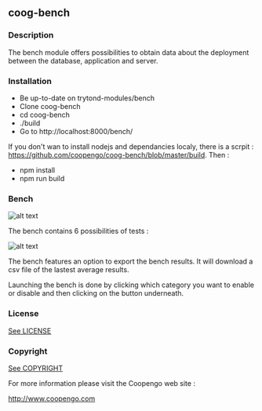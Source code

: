 ## coog-bench

### Description

The bench module offers possibilities to obtain data about the deployment between the database, application and server.

### Installation

- Be up-to-date on trytond-modules/bench
- Clone coog-bench
- cd coog-bench
- ./build 
- Go to http://localhost:8000/bench/

If you don't wan to install nodejs and dependancies localy, there is a scrpit : https://github.com/coopengo/coog-bench/blob/master/build. Then :  
- npm install
- npm run build

### Bench

![alt text](./bench/Bench.png)

The bench contains 6 possibilities of tests :
  
![alt text](/bench/Architecture.png)


The bench features an option to export the bench results. It will download a csv file of the lastest average results. 

Launching the bench is done by clicking which category you want to enable or disable and then clicking on the button underneath.


### License

[See LICENSE][1]

[1]:(./bench/COPYRIGHT)

### Copyright

[See COPYRIGHT][2]

[2]:(./bench/LICENSE)


For more information please visit the Coopengo web site :

http://www.coopengo.com
